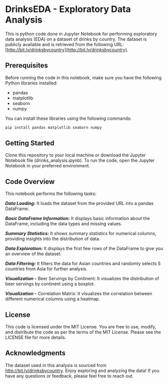 # DrinksEDA - Exploratory Data Analysis

This is python code done in Jupyter Notebook for performing exploratory data analysis (EDA) on a dataset of drinks by country. The dataset is publicly available and is retrieved from the following URL: [http://bit.ly/drinksbycountry](http://bit.ly/drinksbycountry).

## Prerequisites

Before running the code in this notebook, make sure you have the following Python libraries installed:

- pandas
- matplotlib
- seaborn
- numpy

You can install these libraries using the following commands:

```bash
pip install pandas matplotlib seaborn numpy
```
## Getting Started
Clone this repository to your local machine or download the Jupyter Notebook file (drinks_analysis.ipynb). To run the code, open the Jupyter Notebook in your preferred environment.

## Code Overview
This notebook performs the following tasks:

***Data Loading:*** It loads the dataset from the provided URL into a pandas DataFrame.

***Basic DataFrame Information:*** It displays basic information about the DataFrame, including the data types and missing values.

***Summary Statistics:*** It shows summary statistics for numerical columns, providing insights into the distribution of data.

***Data Exploration:*** It displays the first few rows of the DataFrame to give you an overview of the dataset.

***Data Filtering:*** It filters the data for Asian countries and randomly selects 5 countries from Asia for further 
                      analysis.

***Visualization -*** Beer Servings by Continent: It visualizes the distribution of beer servings by continent using a boxplot.

***Visualization -*** Correlation Matrix: It visualizes the correlation between different numerical columns using a heatmap.

## License
This code is licensed under the MIT License. You are free to use, modify, and distribute the code as per the terms of the MIT License. Please see the LICENSE file for more details.

## Acknowledgments
The dataset used in this analysis is sourced from http://bit.ly/drinksbycountry.
Enjoy exploring and analyzing the data! If you have any questions or feedback, please feel free to reach out.

